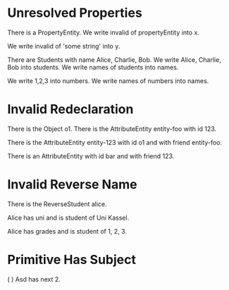 # Unresolved Properties

There is a PropertyEntity.
We write invalid of propertyEntity into x.
<!--     ^
error: unresolved attribute or association 'PropertyEntity.invalid' [property.unresolved]
-->

We write invalid of 'some string' into y.
<!--     ^
error: unresolved attribute or association 'String.invalid' - 'String' is a primitive type [property.unresolved.primitive]
-->

There are Students with name Alice, Charlie, Bob.
We write Alice, Charlie, Bob into students.
We write names of students into names.
<!--     ^
error: unresolved attribute or association 'Student.names' [property.unresolved]
-->

We write 1,2,3 into numbers.
We write names of numbers into names.
<!--     ^
error: unresolved attribute or association 'int.names' - 'int' is a primitive type [property.unresolved.primitive]
-->

# Invalid Redeclaration

There is the Object o1.
There is the AttributeEntity entity-foo with id 123.
<!--                                         ^
note: 'AttributeEntity.id' was first declared here [property.declaration.first]
-->

There is the AttributeEntity entity-123 with id o1 and with friend entity-foo.
<!--                                         ^
error: conflicting redeclaration of 'AttributeEntity.id' [property.redeclaration.conflict]
was: attribute of one 'int'
now: attribute of one 'Object'
                                                            ^
note: 'AttributeEntity.friend' was first declared here [property.declaration.first]
-->

There is an AttributeEntity with id bar and with friend 123.
<!--                                             ^
error: conflicting redeclaration of 'AttributeEntity.friend' [property.redeclaration.conflict]
was: association to one 'AttributeEntity'
now: attribute of one 'int'
-->

# Invalid Reverse Name

There is the ReverseStudent alice.

Alice has uni and is student of Uni Kassel.
<!--                 ^
error: invalid reverse association name 'student' - 'ReverseStudent.uni' is an attribute, not an association [attribute.reverse.name]
-->

Alice has grades and is student of 1, 2, 3.
<!--                    ^
error: invalid reverse association name 'student' - 'ReverseStudent.grades' is an attribute, not an association [attribute.reverse.name]
-->

# Primitive Has Subject

(   ) Asd has next 2.
<!--  ^
error: invalid has sentence - subject has primitive type 'String' [has.subject.primitive]
-->
